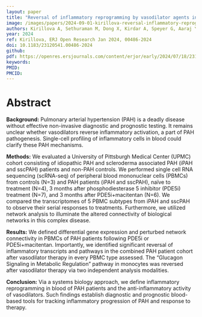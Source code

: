 ```yaml
---
layout: paper
title: "Reversal of inflammatory reprogramming by vasodilator agents in pulmonary hypertension"
image: /images/papers/2024-09-01-kirillova-reversal-inflammatory-reprogramming-EDDY.png
authors: Kirillova A, Sethuraman M, Dong X, Kirdar A, Speyer G, Aaraj YA, Watson A, Schneider LK, Creager MD, Lafyatis R, Okawa S, Kim S, Chan SY
year: 2024
ref: Kirillova, ERJ Open Research Jan 2024, 00486-2024
doi: 10.1183/23120541.00486-2024
github:
pdf: https://openres.ersjournals.com/content/erjor/early/2024/07/18/23120541.00486-2024.full.pdf
keywords: 
PMID: 
PMCID: 
---
```


# Abstract

**Background:** Pulmonary arterial hypertension (PAH) is a deadly disease without effective non-invasive diagnostic and prognostic testing. It remains unclear whether vasodilators reverse inflammatory activation, a part of PAH pathogenesis. Single-cell profiling of inflammatory cells in blood could clarify these PAH mechanisms.

**Methods:** We evaluated a University of Pittsburgh Medical Center (UPMC) cohort consisting of idiopathic PAH and scleroderma associated PAH (iPAH and sscPAH) patients and non-PAH controls. We performed single cell RNA sequencing (scRNA-seq) of peripheral blood mononuclear cells (PBMCs) from controls (N=3) and PAH patients (iPAH and sscPAH), naïve to treatment (N=4), 3 months after phosphodiesterase 5 inhibitor (PDE5i) treatment (N=7), and 3 months after PDE5i+macitentan (N=6). We compared the transcriptomes of 5 PBMC subtypes from iPAH and sscPAH to observe their serial responses to treatments. Furthermore, we utilized network analysis to illuminate the altered connectivity of biological networks in this complex disease.

**Results:** We defined differential gene expression and perturbed network connectivity in PBMCs of PAH patients following PDE5i or PDE5i+macitentan. Importantly, we identified significant reversal of inflammatory transcripts and pathways in the combined PAH patient cohort after vasodilator therapy in every PBMC type assessed. The “Glucagon Signaling in Metabolic Regulation” pathway in monocytes was reversed after vasodilator therapy via two independent analysis modalities.

**Conclusion:** Via a systems biology approach, we define inflammatory reprogramming in blood of PAH patients and the anti-inflammatory activity of vasodilators. Such findings establish diagnostic and prognostic blood-based tools for tracking inflammatory progression of PAH and response to therapy.
